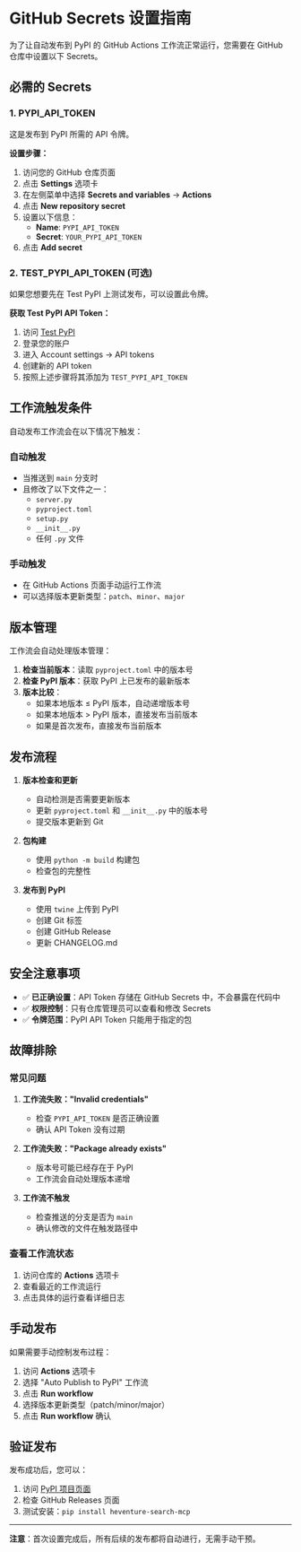 # GitHub Secrets 设置指南

为了让自动发布到 PyPI 的 GitHub Actions 工作流正常运行，您需要在 GitHub 仓库中设置以下 Secrets。

## 必需的 Secrets

### 1. PYPI_API_TOKEN

这是发布到 PyPI 所需的 API 令牌。

**设置步骤：**

1. 访问您的 GitHub 仓库页面
2. 点击 **Settings** 选项卡
3. 在左侧菜单中选择 **Secrets and variables** → **Actions**
4. 点击 **New repository secret**
5. 设置以下信息：
   - **Name**: `PYPI_API_TOKEN`
   - **Secret**: `YOUR_PYPI_API_TOKEN`
6. 点击 **Add secret**

### 2. TEST_PYPI_API_TOKEN (可选)

如果您想要先在 Test PyPI 上测试发布，可以设置此令牌。

**获取 Test PyPI API Token：**

1. 访问 [Test PyPI](https://test.pypi.org/)
2. 登录您的账户
3. 进入 Account settings → API tokens
4. 创建新的 API token
5. 按照上述步骤将其添加为 `TEST_PYPI_API_TOKEN`

## 工作流触发条件

自动发布工作流会在以下情况下触发：

### 自动触发
- 当推送到 `main` 分支时
- 且修改了以下文件之一：
  - `server.py`
  - `pyproject.toml`
  - `setup.py`
  - `__init__.py`
  - 任何 `.py` 文件

### 手动触发
- 在 GitHub Actions 页面手动运行工作流
- 可以选择版本更新类型：`patch`、`minor`、`major`

## 版本管理

工作流会自动处理版本管理：

1. **检查当前版本**：读取 `pyproject.toml` 中的版本号
2. **检查 PyPI 版本**：获取 PyPI 上已发布的最新版本
3. **版本比较**：
   - 如果本地版本 ≤ PyPI 版本，自动递增版本号
   - 如果本地版本 > PyPI 版本，直接发布当前版本
   - 如果是首次发布，直接发布当前版本

## 发布流程

1. **版本检查和更新**
   - 自动检测是否需要更新版本
   - 更新 `pyproject.toml` 和 `__init__.py` 中的版本号
   - 提交版本更新到 Git

2. **包构建**
   - 使用 `python -m build` 构建包
   - 检查包的完整性

3. **发布到 PyPI**
   - 使用 `twine` 上传到 PyPI
   - 创建 Git 标签
   - 创建 GitHub Release
   - 更新 CHANGELOG.md

## 安全注意事项

- ✅ **已正确设置**：API Token 存储在 GitHub Secrets 中，不会暴露在代码中
- ✅ **权限控制**：只有仓库管理员可以查看和修改 Secrets
- ✅ **令牌范围**：PyPI API Token 只能用于指定的包

## 故障排除

### 常见问题

1. **工作流失败："Invalid credentials"**
   - 检查 `PYPI_API_TOKEN` 是否正确设置
   - 确认 API Token 没有过期

2. **工作流失败："Package already exists"**
   - 版本号可能已经存在于 PyPI
   - 工作流会自动处理版本递增

3. **工作流不触发**
   - 检查推送的分支是否为 `main`
   - 确认修改的文件在触发路径中

### 查看工作流状态

1. 访问仓库的 **Actions** 选项卡
2. 查看最近的工作流运行
3. 点击具体的运行查看详细日志

## 手动发布

如果需要手动控制发布过程：

1. 访问 **Actions** 选项卡
2. 选择 "Auto Publish to PyPI" 工作流
3. 点击 **Run workflow**
4. 选择版本更新类型（patch/minor/major）
5. 点击 **Run workflow** 确认

## 验证发布

发布成功后，您可以：

1. 访问 [PyPI 项目页面](https://pypi.org/project/heventure-search-mcp/)
2. 检查 GitHub Releases 页面
3. 测试安装：`pip install heventure-search-mcp`

---

**注意**：首次设置完成后，所有后续的发布都将自动进行，无需手动干预。